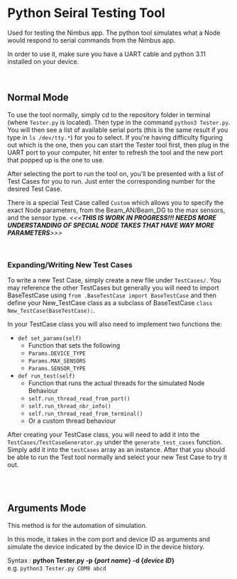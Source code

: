 # Python Seiral Testing Tool
Used for testing the Nimbus app. The python tool simulates what a Node would respond to serial commands from the Nimbus app.

In order to use it, make sure you have a UART cable and python 3.11 installed on your device.

<br />

## Normal Mode
To use the tool normally, simply cd to the repository folder in terminal (where `Tester.py` is located). Then type in the command `python3 Tester.py`. You will then see a list of available serial ports (this is the same result if you type in `ls /dev/tty.*`) for you to select. If you're having difficulty figuring out which is the one, then you can start the Tester tool first, then plug in the UART port to your computer, hit enter to refresh the tool and the new port that popped up is the one to use.

After selecting the port to run the tool on, you'll be presented with a list of Test Cases for you to run. Just enter the corresponding number for the desired Test Case.

There is a special Test Case called `Custom` which allows you to specify the exact Node parameters, from the Beam_AN/Beam_DG to the max sensors, and the sensor type. _<<<**THIS IS WORK IN PROGRESS!!! NEEDS MORE UNDERSTANDING OF SPECIAL NODE TAKES THAT HAVE WAY MORE PARAMETERS**>>>_

<br />

### Expanding/Writing New Test Cases
To write a new Test Case, simply create a new file under `TestCases/`. You may reference the other TestCases but generally you will need to import BaseTestCase using `from .BaseTestCase import BaseTestCase` and then define your New_TestCase class as a subclass of BaseTestCase `class New_TestCase(BaseTestCase):`.

In your TestCase class you will also need to implement two functions the:
- `def set_params(self)`
    - Function that sets the following
    - `Params.DEVICE_TYPE`
    - `Params.MAX_SENSORS`
    - `Params.SENSOR_TYPE`
- `def run_test(self)`
    - Function that runs the actual threads for the simulated Node Behaviour
    - `self.run_thread_read_from_port()`
    - `self.run_thread_nbr_info()`
    - `self.run_thread_read_from_terminal()`
    - Or a custom thread behaviour

After creating your TestCase class, you will need to add it into the `TestCases/TestCaseGenerator.py` under the `generate_test_cases` function. Simply add it into the `testCases` array as an instance. After that you should be able to run the Test tool normally and select your new Test Case to try it out.



<br />
<br />

## Arguments Mode

This method is for the automation of simulation.

In this mode, it takes in the com port and device ID as arguments and simulate the device indicated by the device ID in the device history.

Syntax : **python Tester.py -p {_port name_} -d {_device ID_}**
<br/>
e.g. `python3 Tester.py COM9 abcd`